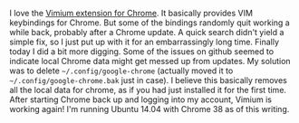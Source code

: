 I love the 
[Vimium extension for Chrome](http://vimium.github.io/).
It basically provides VIM
keybindings for Chrome. But some of the bindings randomly quit working a
while back, probably after a Chrome update. A quick search didn't yield a
simple fix, so I just put up with it for an embarrassingly long time.
Finally today I did a bit more digging. Some of the issues on github seemed
to indicate local Chrome data might get messed up from updates. My solution
was to delete ```~/.config/google-chrome``` (actually
moved it to ```~/.config/google-chrome.bak``` just in case). I believe this
basically
removes all the local data for chrome, as if you had just installed it for the
first time. After starting Chrome back up and logging into my account, Vimium
is working again! I'm running Ubuntu 14.04 with Chrome 38 as of this
writing.
